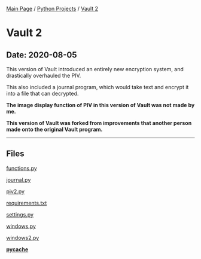 [Main Page](/) / [Python Projects](/python) / [Vault 2](/python/2020-08-05_Vault_2)

# Vault 2

## Date: 2020-08-05

This version of Vault introduced an entirely new encryption system, and drastically overhauled the PIV.

This also included a journal program, which would take text and encrypt it into a file that can decrypted.

**The image display function of PIV in this version of Vault was not made by me.**

**This version of Vault was forked from improvements that another person made onto the original Vault program.**

-----

## Files

[functions.py](functions.py)

[journal.py](journal.py)

[piv2.py](piv2.py)

[requirements.txt](requirements.txt)

[settings.py](settings.py)

[windows.py](windows.py)

[windows2.py](windows2.py)

[__pycache__](__pycache__)